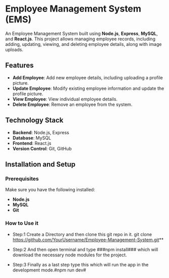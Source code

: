 # Employee Management System (EMS)

An Employee Management System built using **Node.js**, **Express**, **MySQL**, and **React.js**. This project allows managing employee records, including adding, updating, viewing, and deleting employee details, along with image uploads.

## Features

- **Add Employee**: Add new employee details, including uploading a profile picture.
- **Update Employee**: Modify existing employee information and update the profile picture.
- **View Employee**: View individual employee details.
- **Delete Employee**: Remove an employee from the system.

## Technology Stack

- **Backend**: Node.js, Express
- **Database**: MySQL
- **Frontend**: React.js
- **Version Control**: Git, GitHub

## Installation and Setup

### Prerequisites

Make sure you have the following installed:

- **Node.js**
- **MySQL**
- **Git**

### How to Use it

- Step:1 Create a Directory and then clone this git repo in it.
git clone https://github.com/YourUsername/Employee-Management-System.git**

- Step:2 And then open terminal and type ###npm install### which will download the necessary node modules for the project.

- Step:3 Finally as a last step type this which will run the app in the development mode.#npm run dev#

